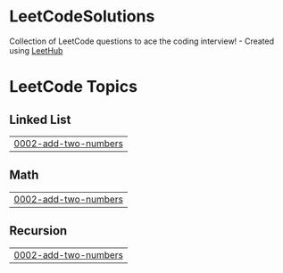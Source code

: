 # LeetCodeSolutions
Collection of LeetCode questions to ace the coding interview! - Created using [LeetHub](https://github.com/QasimWani/LeetHub)

<!---LeetCode Topics Start-->
# LeetCode Topics
## Linked List
|  |
| ------- |
| [0002-add-two-numbers](https://github.com/Ponte348/LeetCodeSolutions/tree/master/0002-add-two-numbers) |
## Math
|  |
| ------- |
| [0002-add-two-numbers](https://github.com/Ponte348/LeetCodeSolutions/tree/master/0002-add-two-numbers) |
## Recursion
|  |
| ------- |
| [0002-add-two-numbers](https://github.com/Ponte348/LeetCodeSolutions/tree/master/0002-add-two-numbers) |
<!---LeetCode Topics End-->